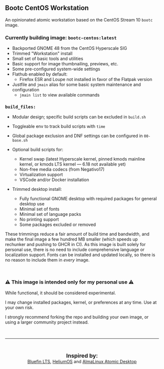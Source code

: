 ## Bootc CentOS Workstation

An opinionated atomic workstation based on the CentOS Stream 10 `bootc` image.

### Currently building image: `bootc-centos:latest`

- Backported GNOME 48 from the CentOS Hyperscale SIG  
- Trimmed "Workstation" install  
- Small set of basic tools and utilities  
- Basic support for image thumbnailing, previews, etc.  
- Some pre-configured system-wide settings  
- Flathub enabled by default:  
    - Firefox ESR and Loupe not installed in favor of the Flatpak version  
- Justfile and `jmain` alias for some basic system maintenance and configuration
    - `jmain list` to view available commands

### `build_files:`

- Modular design; specific build scripts can be excluded in `build.sh`  
- Toggleable env to track build scripts with `time`   
- Global package exclusion and DNF settings can be configured in `00-base.sh`  

- Optional build scripts for:  
    - Kernel swap (latest Hyperscale kernel, pinned kmods mainline kernel, or kmods LTS kernel — 6.18 not available yet)  
    - Non-free media codecs (from Negativo17)  
    - Virtualization support  
    - VSCode and/or Docker installation  

- Trimmed desktop install:  
    - Fully functional GNOME desktop with required packages for general desktop use 
    - Minimal set of fonts  
    - Minimal set of language packs  
    - No printing support  
    - Some packages excluded or removed  

These trimmings reduce a fair amount of build time and bandwidth, and make the final image a few hundred MB smaller (which speeds up rechunker and pushing to GHCR in CI). As this image is built solely for personal use, there is no need to include comprehensive language or localization support. Fonts can be installed and updated locally, so there is no reason to include them in *every* image.

&nbsp;<br>

### ⚠️ This image is intended only for my personal use ⚠️

While functional, it should be considered experimental.

I may change installed packages, kernel, or preferences at any time. Use at your own risk.

I strongly recommend forking the repo and building your own image, or using a larger community project instead.

&nbsp;<br>

---
&nbsp;<br>

<p align="center">
<strong><font size="+1">Inspired by:</font></strong><br>
<a href="https://github.com/ublue-os/bluefin-lts">Bluefin LTS</a>, 
<a href="https://github.com/HeliumOS-org/HeliumOS">HeliumOS</a> and 
<a href="https://github.com/AlmaLinux/atomic-desktop">AlmaLinux Atomic Desktop</a>
</p>